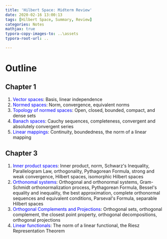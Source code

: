 ```yaml
---
title: 'Hilbert Space: Midterm Review'
date: 2020-02-16 13:00:13
tags: [Hilbert Space, Summary, Review]
categories: Notes
mathjax: true
typora-copy-images-to: ..\assets
typora-root-url: ..

---
```


# Outline

## Chapter 1 

1. <span style='color:blue'>Vector spaces</span>: Basis, linear independence
2. <span style='color:blue'>Normed spaces</span>: Norm, convergence, equivalent norms
3. <span style='color:blue'>Topology of normed spaces</span>: Open, closed, bounded, compact, and dense sets
4. <span style='color:blue'>Banach spaces</span>: Cauchy sequences, completeness, convergent and absolutely convergent series
5. <span style='color:blue'>Linear mappings</span>: Continuity, boundedness, the norm of a linear mapping

## Chapter 3

1. <span style='color:blue'>Inner product spaces</span>: Inner product, norm, Schwarz's Inequality, Parallelogram Law, orthogonality,  Pythagorean Formula, strong and weak convergence, Hilbert spaces, isomorphic Hilbert spaces
2. <span style='color:blue'>Orthonomal systems</span>: Orthogonal and orthonormal systems, Gram-Schmidt orthonormalization process, Pythagorean Formula, Bessel's equality and inequality, the best approximation, complete orthonormal sequences and equivalent conditions, Parseval's Formula, separable Hilbert spaces
3. <span style='color:blue'>Orthogonal Complements and Projections</span>: Orthogonal sets, orthogonal complement, the closest point property,  orthogonal decompositions, orthogonal projections
4. <span style='color:blue'>Linear functionals</span>: The norm of a linear functional, the Riesz Representation Theorem